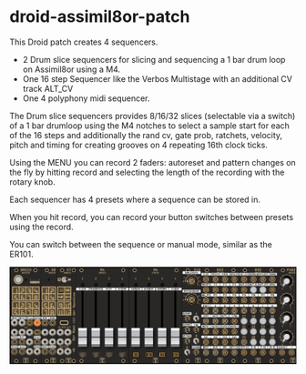 # droid-assimil8or-patch
This Droid patch creates 4 sequencers.
- 2 Drum slice sequencers for slicing and sequencing a 1 bar drum loop on Assimil8or using a M4.
- One 16 step Sequencer like the Verbos Multistage with an additional CV track ALT_CV
- One 4 polyphony midi sequencer.

 
The Drum slice sequencers provides 8/16/32 slices (selectable via a switch) of a 1 bar drumloop using the M4 notches to select a sample start for each of the 16 steps and additionally the rand cv, gate prob, ratchets, velocity, pitch and timing for creating grooves on 4 repeating 16th clock ticks.

Using the MENU you can record 2 faders: autoreset and pattern changes on the fly by hitting record and selecting the length of the recording with the rotary knob.

Each sequencer has 4 presets where a sequence can be stored in.

When you hit record, you can record your button switches between presets using the record.

You can switch between the sequence or manual mode, similar as the ER101.

![Image](droid-assimil8or-drums.png)
